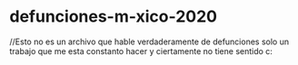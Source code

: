 # defunciones-m-xico-2020
//Esto no es un archivo que hable verdaderamente de defunciones solo un trabajo que me esta constanto hacer y ciertamente no tiene sentido c:
